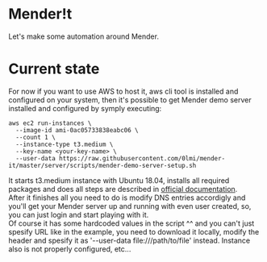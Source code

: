 # Mender!t

Let's make some automation around Mender.

# Current state

For now if you want to use AWS to host it, aws cli tool is installed and configured on your system, then it's possible to get Mender demo server installed and configured by symply executing:  
```
aws ec2 run-instances \
  --image-id ami-0ac05733838eabc06 \
  --count 1 \
  --instance-type t3.medium \
  --key-name <your-key-name> \
  --user-data https://raw.githubusercontent.com/0lmi/mender-it/master/server/scripts/mender-demo-server-setup.sh
```
It starts t3.medium instance with Ubuntu 18.04, installs all required packages and does all steps are described in [official documentation](https://docs.mender.io/2.2/getting-started/on-premise-installation/create-a-test-environment).  
After it finishes all you need to do is modify DNS entries accordigly and you'll get your Mender server up and running with even user created, so, you can just login and start playing with it.  
Of course it has some hardcoded values in the script ^^ and you can't just spesify URL like in the example, you need to download it locally, modify the header and spesify it as '--user-data file:///path/to/file' instead. Instance also is not properly configured, etc...  

